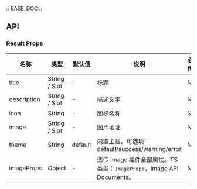 :: BASE_DOC ::

## API
### Result Props

| 名称             | 类型          | 默认值 | 说明      | 必传 |
| ---------------- | ------------- | ------ | ------ | ---- |
| title            | String / Slot | -      | 标题     | N    |
| description      | String / Slot | -      | 描述文字       | N    |
| icon             | String        | -      | 图标名称      | N    |
| image            | String / Slot | -      | 图片地址  | N    |
| theme            | String         | default| 内置主题。可选项：default/success/warning/error | N  |
| imageProps       | Object | - | 透传 Image 组件全部属性。TS 类型：`ImageProps`，[Image API Documents](./image?tab=api)。 | N

